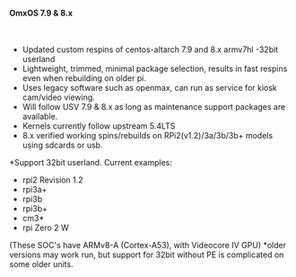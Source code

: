 **OmxOS 7.9 & 8.x**
<br />
<br />
<br />
 - Updated custom respins of centos-altarch 7.9 and  8.x armv7hl -32bit userland
 - Lightweight, trimmed, minimal package selection, results in fast respins even when rebuilding on older pi.
 - Uses legacy software such as openmax, can run as service for kiosk cam/video viewing.
 - Will follow USV 7.9 & 8.x as long as maintenance support packages are available.
 - Kernels currently follow upstream 5.4LTS
 - 8.x verified working spins/rebuilds on RPi2(v1.2)/3a/3b/3b+ models using sdcards or usb.
  
   
*Support 32bit userland.
Current examples:
 - rpi2 Revision 1.2
 - rpi3a+ 
 - rpi3b
 - rpi3b+
 - cm3*
 - rpi Zero 2 W



(These SOC's have ARMv8-A (Cortex-A53), with Videocore IV GPU)
*older versions may work run, but support for 32bit without PE is complicated on some older units.
